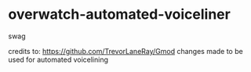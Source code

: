 # overwatch-automated-voiceliner
swag

credits to: https://github.com/TrevorLaneRay/Gmod
changes made to be used for automated voicelining
